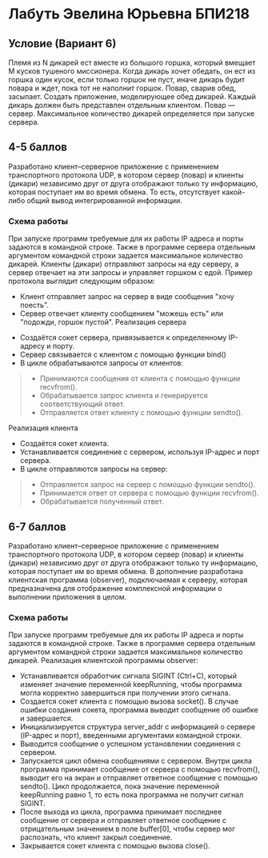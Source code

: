 # Лабуть Эвелина Юрьевна БПИ218
## Условие (Вариант 6)
Племя из N дикарей ест вместе из большого горшка, который вмещает M кусков тушеного миссионера. Когда дикарь хочет обедать, он ест из горшка один кусок, если только горшок не пуст, иначе дикарь будит повара и ждет, пока тот не наполнит горшок. Повар, сварив обед, засыпает. Создать приложение, моделирующее обед дикарей. Каждый дикарь должен быть представлен отдельным клиентом. Повар — сервер. Максимальное количество дикарей определяется при запуске сервера.
## 4-5 баллов
Разработано клиент–серверное приложение с применением транспортного протокола UDP, в котором сервер (повар) и клиенты (дикари) независимо друг от друга отображают только ту информацию, которая поступает им во время обмена. То есть, отсутствует какой-либо общий вывод интегрированной информации.
### Схема работы
При запуске программ требуемые для их работы IP адреса и порты задаются в командной строке. Также в программе сервера отдельным аргументом командной строки задается максимальное количество дикарей. 
Клиенты (дикари) отправляют запросы на еду серверу, а сервер отвечает на эти запросы и управляет горшком с едой. Пример протокола выглядит следующим образом:
* Клиент отправляет запрос на сервер в виде сообщения "хочу поесть".
* Сервер отвечает клиенту сообщением "можешь есть" или "подожди, горшок пустой".
Реализация сервера
- Создаётся сокет сервера, привязывается к определенному IP-адресу и порту.
- Сервер связывается с клиентом с помощью функции bind()
- В цикле обрабатываются запросы от клиентов:
>* Принимаются сообщения от клиента с помощью функции recvfrom().
>* Обрабатывается запрос клиента и генерируется соответствующий ответ.
>* Отправляется ответ клиенту с помощью функции sendto().

Реализация клиента
- Создаётся сокет клиента.
- Устанавливается соединение с сервером, используя IP-адрес и порт сервера.
- В цикле отправляются запросы на сервер:
>* Отправляется запрос на сервер с помощью функции sendto().
>* Принимается ответ от сервера с помощью функции recvfrom().
>* Обрабатывается полученный ответ.
## 6-7 баллов
Разработано клиент–серверное приложение с применением транспортного протокола UDP, в котором сервер (повар) и клиенты (дикари) независимо друг от друга отображают только ту информацию, которая поступает им во время обмена. В дополнение разработана клиентская программа (observer), подключаемая к серверу, которая предназначена для отображение комплексной информации о выполнении приложения в целом.
### Схема работы
При запуске программ требуемые для их работы IP адреса и порты задаются в командной строке. Также в программе сервера отдельным аргументом командной строки задается максимальное количество дикарей.
Реализация клиентской программы observer:
* Устанавливается обработчик сигнала SIGINT (Ctrl+C), который изменяет значение переменной keepRunning, чтобы программа могла корректно завершиться при получении этого сигнала.
* Создается сокет клиента с помощью вызова socket(). В случае ошибки создания сокета, программа выводит сообщение об ошибке и завершается.
* Инициализируется структура server_addr с информацией о сервере (IP-адрес и порт), введенными аргументами командной строки.
* Выводится сообщение о успешном установлении соединения с сервером.
* Запускается цикл обмена сообщениями с сервером. Внутри цикла программа принимает сообщение от сервера с помощью recvfrom(), выводит его на экран и отправляет ответное сообщение с помощью sendto(). Цикл продолжается, пока значение переменной keepRunning равно 1, то есть пока программа не получит сигнал SIGINT.
* После выхода из цикла, программа принимает последнее сообщение от сервера и отправляет ответное сообщение с отрицательным значением в поле buffer[0], чтобы сервер мог распознать, что клиент закрыл соединение.
* Закрывается сокет клиента с помощью вызова close().
